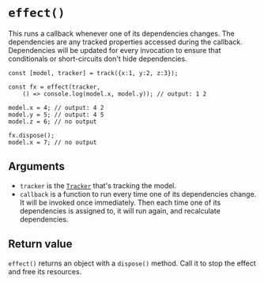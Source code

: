 # `effect()`

This runs a callback whenever one of its dependencies changes.  The dependencies are any tracked properties accessed during the callback.  Dependencies will be updated for every invocation to ensure that conditionals or short-circuits don't hide dependencies.

```
const [model, tracker] = track({x:1, y:2, z:3});

const fx = effect(tracker, 
    () => console.log(model.x, model.y)); // output: 1 2

model.x = 4; // output: 4 2
model.y = 5; // output: 4 5
model.z = 6; // no output

fx.dispose();
model.x = 7; // no output
```

## Arguments

* `tracker` is the [`Tracker`](./tracker.md) that's tracking the model.
* `callback` is a function to run every time one of its dependencies change.  It will be invoked once immediately.  Then each time one of its dependencies is assigned to, it will run again, and recalculate dependencies.

## Return value

`effect()` returns an object with a `dispose()` method.  Call it to stop the effect and free its resources.
